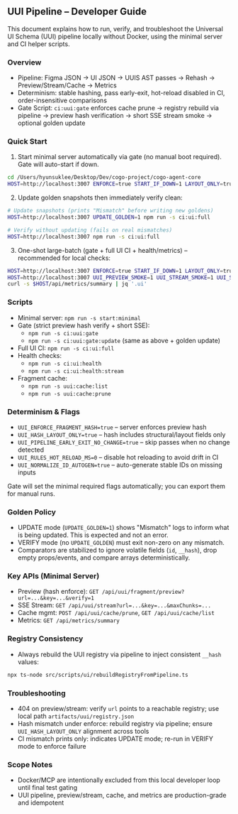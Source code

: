 ## UUI Pipeline – Developer Guide

This document explains how to run, verify, and troubleshoot the Universal UI Schema (UUI) pipeline locally without Docker, using the minimal server and CI helper scripts.

### Overview

- Pipeline: Figma JSON → UI JSON → UUIS AST passes → Rehash → Preview/Stream/Cache → Metrics
- Determinism: stable hashing, pass early-exit, hot-reload disabled in CI, order-insensitive comparisons
- Gate Script: `ci:uui:gate` enforces cache prune → registry rebuild via pipeline → preview hash verification → short SSE stream smoke → optional golden update

### Quick Start

1) Start minimal server automatically via gate (no manual boot required). Gate will auto-start if down.

```bash
cd /Users/hyunsuklee/Desktop/Dev/cogo-project/cogo-agent-core
HOST=http://localhost:3007 ENFORCE=true START_IF_DOWN=1 LAYOUT_ONLY=true npm run -s ci:uui:gate
```

2) Update golden snapshots then immediately verify clean:

```bash
# Update snapshots (prints "Mismatch" before writing new goldens)
HOST=http://localhost:3007 UPDATE_GOLDEN=1 npm run -s ci:ui:full

# Verify without updating (fails on real mismatches)
HOST=http://localhost:3007 npm run -s ci:ui:full
```

3) One-shot large-batch (gate + full UI CI + health/metrics) – recommended for local checks:

```bash
HOST=http://localhost:3007 ENFORCE=true START_IF_DOWN=1 LAYOUT_ONLY=true UPDATE_GOLDEN=1 npm run -s ci:uui:gate
HOST=http://localhost:3007 UUI_PREVIEW_SMOKE=1 UUI_STREAM_SMOKE=1 UUI_STREAM_LONG_SMOKE=0 npm run -s ci:ui:full
curl -s $HOST/api/metrics/summary | jq '.ui'
```

### Scripts

- Minimal server: `npm run -s start:minimal`
- Gate (strict preview hash verify + short SSE):
  - `npm run -s ci:uui:gate`
  - `npm run -s ci:uui:gate:update` (same as above + golden update)
- Full UI CI: `npm run -s ci:ui:full`
- Health checks:
  - `npm run -s ci:ui:health`
  - `npm run -s ci:ui:health:stream`
- Fragment cache:
  - `npm run -s uui:cache:list`
  - `npm run -s uui:cache:prune`

### Determinism & Flags

- `UUI_ENFORCE_FRAGMENT_HASH=true` – server enforces preview hash
- `UUI_HASH_LAYOUT_ONLY=true` – hash includes structural/layout fields only
- `UUI_PIPELINE_EARLY_EXIT_NO_CHANGE=true` – skip passes when no change detected
- `UUI_RULES_HOT_RELOAD_MS=0` – disable hot reloading to avoid drift in CI
- `UUI_NORMALIZE_ID_AUTOGEN=true` – auto-generate stable IDs on missing inputs

Gate will set the minimal required flags automatically; you can export them for manual runs.

### Golden Policy

- UPDATE mode (`UPDATE_GOLDEN=1`) shows "Mismatch" logs to inform what is being updated. This is expected and not an error.
- VERIFY mode (no `UPDATE_GOLDEN`) must exit non-zero on any mismatch.
- Comparators are stabilized to ignore volatile fields (`id`, `__hash`), drop empty props/events, and compare arrays deterministically.

### Key APIs (Minimal Server)

- Preview (hash enforce): `GET /api/uui/fragment/preview?url=...&key=...&verify=1`
- SSE Stream: `GET /api/uui/stream?url=...&key=...&maxChunks=...`
- Cache mgmt: `POST /api/uui/cache/prune`, `GET /api/uui/cache/list`
- Metrics: `GET /api/metrics/summary`

### Registry Consistency

- Always rebuild the UUI registry via pipeline to inject consistent `__hash` values:

```bash
npx ts-node src/scripts/ui/rebuildRegistryFromPipeline.ts
```

### Troubleshooting

- 404 on preview/stream: verify `url` points to a reachable registry; use local path `artifacts/uui/registry.json`
- Hash mismatch under enforce: rebuild registry via pipeline; ensure `UUI_HASH_LAYOUT_ONLY` alignment across tools
- CI mismatch prints only: indicates UPDATE mode; re-run in VERIFY mode to enforce failure

### Scope Notes

- Docker/MCP are intentionally excluded from this local developer loop until final test gating
- UUI pipeline, preview/stream, cache, and metrics are production-grade and idempotent


